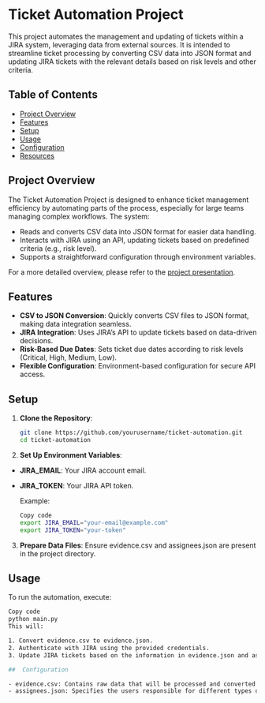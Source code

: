 # Ticket Automation Project

This project automates the management and updating of tickets within a JIRA system, leveraging data from external sources. It is intended to streamline ticket processing by converting CSV data into JSON format and updating JIRA tickets with the relevant details based on risk levels and other criteria.

## Table of Contents

- [Project Overview](#project-overview)
- [Features](#features)
- [Setup](#setup)
- [Usage](#usage)
- [Configuration](#configuration)
- [Resources](#resources)

## Project Overview

The Ticket Automation Project is designed to enhance ticket management efficiency by automating parts of the process, especially for large teams managing complex workflows. The system:
- Reads and converts CSV data into JSON format for easier data handling.
- Interacts with JIRA using an API, updating tickets based on predefined criteria (e.g., risk level).
- Supports a straightforward configuration through environment variables.

For a more detailed overview, please refer to the [project presentation](https://drive.google.com/file/d/1xUtINLrt09F1nBuPau_z0xjDJ_QTVk0V/view?usp=sharing).

## Features

- **CSV to JSON Conversion**: Quickly converts CSV files to JSON format, making data integration seamless.
- **JIRA Integration**: Uses JIRA’s API to update tickets based on data-driven decisions.
- **Risk-Based Due Dates**: Sets ticket due dates according to risk levels (Critical, High, Medium, Low).
- **Flexible Configuration**: Environment-based configuration for secure API access.

## Setup

1. **Clone the Repository**:
   ```bash
   git clone https://github.com/yourusername/ticket-automation.git
   cd ticket-automation

2. **Set Up Environment Variables**:

 - **JIRA_EMAIL**: Your JIRA account email.
 - **JIRA_TOKEN**: Your JIRA API token.
     
   Example:

    ```bash
    Copy code
    export JIRA_EMAIL="your-email@example.com"
    export JIRA_TOKEN="your-token"

 3. **Prepare Data Files**: Ensure evidence.csv and assignees.json are present in the project directory.

##  Usage
  
To run the automation, execute:
  
  ```bash
  Copy code
  python main.py
  This will:

1. Convert evidence.csv to evidence.json.
2. Authenticate with JIRA using the provided credentials.
3. Update JIRA tickets based on the information in evidence.json and assignees.json.

##  Configuration

- evidence.csv: Contains raw data that will be processed and converted into JSON format.
- assignees.json: Specifies the users responsible for different types of tasks.
